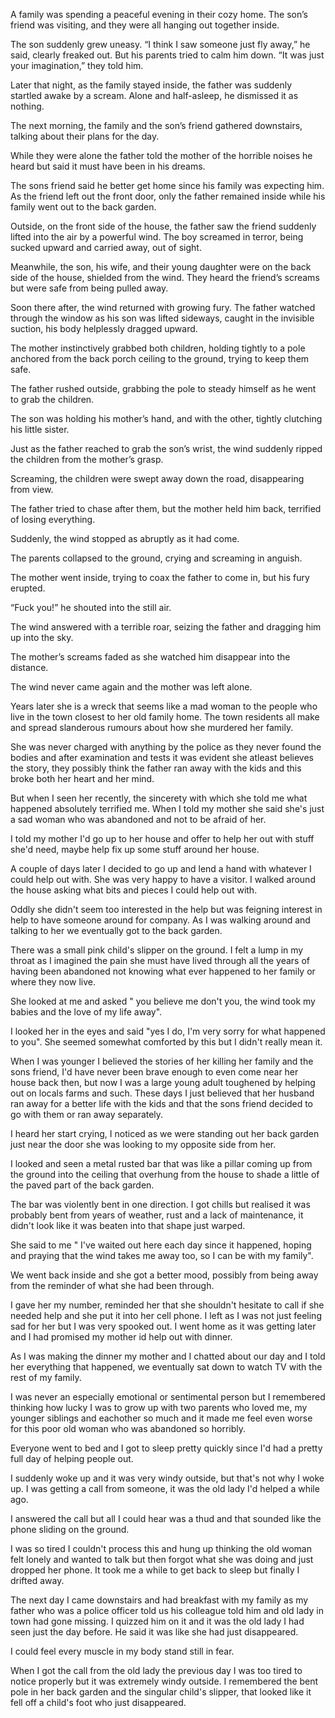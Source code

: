 A family was spending a peaceful evening in their cozy home. The son’s friend was visiting, and they were all hanging out together inside.

The son suddenly grew uneasy. “I think I saw someone just fly away,” he said, clearly freaked out. But his parents tried to calm him down. “It was just your imagination,” they told him.

Later that night, as the family stayed inside, the father was suddenly startled awake by a scream. Alone and half-asleep, he dismissed it as nothing.

The next morning, the family and the son’s friend gathered downstairs, talking about their plans for the day.

While they were alone the father told the mother of the horrible noises he heard but said it must have been in his dreams.

The sons friend said he better get home since his family was expecting him. As the friend left out the front door, only the father remained inside while his family went out to the back garden.

Outside, on the front side of the house, the father saw the friend suddenly lifted into the air by a powerful wind. The boy screamed in terror, being sucked upward and carried away, out of sight.

Meanwhile, the son, his wife, and their young daughter were on the back side of the house, shielded from the wind. They heard the friend’s screams but were safe from being pulled away.

Soon there after, the wind returned with growing fury. The father watched through the window as his son was lifted sideways, caught in the invisible suction, his body helplessly dragged upward.

The mother instinctively grabbed both children, holding tightly to a pole anchored from the back porch ceiling to the ground, trying to keep them safe.

The father rushed outside, grabbing the pole to steady himself as he went to grab the children.

The son was holding his mother’s hand, and with the other, tightly clutching his little sister.

Just as the father reached to grab the son’s wrist, the wind suddenly ripped the children from the mother’s grasp.

Screaming, the children were swept away down the road, disappearing from view.

The father tried to chase after them, but the mother held him back, terrified of losing everything.

Suddenly, the wind stopped as abruptly as it had come.

The parents collapsed to the ground, crying and screaming in anguish.

The mother went inside, trying to coax the father to come in, but his fury erupted.

“Fuck you!” he shouted into the still air.

The wind answered with a terrible roar, seizing the father and dragging him up into the sky.

The mother’s screams faded as she watched him disappear into the distance.

The wind never came again and the mother was left alone. 

Years later she is a wreck that seems like a mad woman to the people who live in the  town closest to her old family home. 
The town residents all make and spread slanderous rumours about how she murdered her family.

She was never charged with anything by the police as they never found the bodies and after examination and tests it was evident she atleast believes the story, they possibly think the father ran away with the kids and this broke both her heart and her mind.

But when I seen her recently, the sincerety with which she told me what happened absolutely terrified me. When I told my mother she said she's just a sad woman who was abandoned and not to be afraid of her.

I told my mother I'd go up to her house and offer to help her out with stuff she'd need, maybe help fix up some stuff around her house.

A couple of days later I decided to go up and lend a hand with whatever I could help out with. She was very happy to have a visitor. I walked around the house asking what bits and pieces I could help out with.

Oddly she didn't seem too interested in the help but was feigning interest in help to have someone around for company. As I was walking around and talking to her we eventually got to the back garden.

There was a small pink child's slipper on the ground. I felt a lump in my throat as I imagined the pain she must have lived through all the years of having been abandoned not knowing what ever happened to her family or where they now live.

She looked at me and asked " you believe me don't you, the wind took my babies and the love of my life away". 

I looked her in the eyes and said "yes I do, I'm very sorry for what happened to you". She seemed somewhat comforted by this but I didn't really mean it.

When I was younger I believed the stories of her killing her family and the sons friend, I'd have never been brave enough to even come near her house back then, but now I was a large young adult toughened by helping out on locals farms and such. These days I just believed that her husband ran away for a better life with the kids and that the sons friend decided to go with them or ran away separately.

I heard her start crying, I noticed as we were standing out her back garden just near the door she was looking to my opposite side from her.

I looked and seen a metal rusted bar that was like a pillar coming up from the ground into the ceiling that overhung from the house to shade a little of the paved part of the back garden.

The bar was violently bent in one direction. I got chills but realised it was probably bent from years of weather, rust and a lack of maintenance, it didn't look like it was beaten into that shape just warped.

She said to me " I've waited out here each day since it happened, hoping and praying that the wind takes me away too, so I can be with my family".

We went back inside and she got a better mood, possibly from being away from the reminder of what she had been through.

I gave her my number, reminded her that she shouldn't hesitate to call if she needed help and she put it into her cell phone. I left as I was not just feeling sad for her but I was very spooked out. I went home as it was getting later and I had promised my mother id help out with dinner.

As I was making the dinner my mother and I chatted about our day and I told her everything that happened, we eventually sat down to watch TV with the rest of my family.

I was never an especially emotional or sentimental person but I remembered thinking how lucky I was to grow up with two parents who loved me, my younger siblings and eachother so much and it made me feel even worse for this poor old woman who was abandoned so horribly.

Everyone went to bed and I got to sleep pretty quickly since I'd had a pretty full day of helping people out.

I suddenly woke up and it was very windy outside, but that's not why I woke up. I was getting a call from someone, it was the old lady I'd helped a while ago.

I answered the call but all I could hear was a thud and that sounded like the phone sliding on the ground.

I was so tired I couldn't process this and hung up thinking the old woman felt lonely and wanted to talk but then forgot what she was doing and just dropped her phone. It took me a while to get back to sleep but finally I drifted away.

The next day I came downstairs and had breakfast with my family as my father who was a police officer told us his colleague told him and old lady in town had gone missing. I quizzed him on it and it was the old lady I had seen just the day before. He said it was like she had just disappeared.

I could feel every muscle in my body stand still in fear.

When I got the call from the old lady the previous day I was too tired to notice properly but it was extremely windy outside. I remembered the bent pole in her back garden and the singular child's slipper, that looked like it fell off a child's foot who just disappeared.


